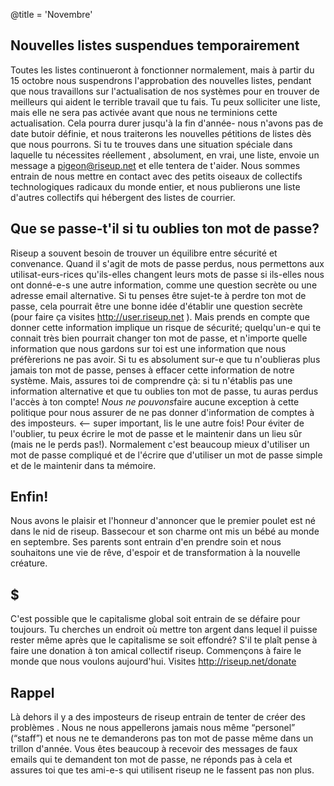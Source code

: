 @title = 'Novembre'

## Nouvelles listes suspendues temporairement

Toutes les listes continueront à fonctionner normalement, mais à partir du 15 octobre nous suspendrons l'approbation des nouvelles listes, pendant que nous travaillons sur l'actualisation de nos systèmes pour en trouver de meilleurs qui aident le terrible travail que tu fais. Tu peux solliciter une liste, mais elle ne sera pas activée avant que nous ne terminions cette actualisation. Cela pourra durer jusqu'à la fin d'année- nous n'avons pas de date butoir définie, et nous traiterons les nouvelles pétitions de listes dès que nous pourrons. Si tu te trouves dans une situation spéciale dans laquelle tu nécessites réellement , absolument, en vrai, une liste, envoie un message a pigeon@riseup.net et elle tentera de t'aider. Nous sommes entrain de nous mettre en contact avec des petits oiseaux de collectifs technologiques radicaux du monde entier, et nous publierons une liste d'autres collectifs qui hébergent des listes de courrier.

## Que se passe-t'il si tu oublies ton mot de passe?

Riseup a souvent besoin de trouver un équilibre entre sécurité et convenance. Quand il s'agit de mots de passe perdus, nous permettons aux utilisat-eurs-rices qu'ils-elles changent leurs mots de passe si ils-elles nous ont donné-e-s une autre information, comme une question secrète ou une adresse email alternative. Si tu penses être sujet-te à perdre ton mot de passe, cela pourrait être une bonne idée d'établir une question secrète (pour faire ça visites http://user.riseup.net ). Mais prends en compte que donner cette information implique un risque de sécurité; quelqu'un-e qui te connait très bien pourrait changer ton mot de passe, et n'importe quelle information que nous gardons sur toi est une information que nous préfèrerions ne pas avoir.
Si tu es absolument sur-e que tu n'oublieras plus jamais ton mot de passe, penses à effacer cette information de notre système. Mais, assures toi de comprendre çà: si tu n'établis pas une information alternative et que tu oublies ton mot de passe, tu auras perdus l'accès à ton compte! *Nous ne pouvons*faire aucune exception à cette politique pour nous assurer de ne pas donner d'information de comptes à des imposteurs. <-- super important, lis le une autre fois!
Pour éviter de l'oublier, tu peux écrire le mot de passe et le maintenir dans un lieu sûr (mais ne le perds pas!). Normalement c'est beaucoup mieux d'utiliser un mot de passe compliqué et de l'écrire que d'utiliser un mot de passe simple et de le maintenir dans ta mémoire.

## Enfin!

Nous avons le plaisir et l'honneur d'annoncer que le premier poulet est né dans le nid de riseup.
Bassecour et son charme ont mis un bébé au monde en septembre. Ses parents sont entrain d'en prendre soin et nous souhaitons une vie de rêve, d'espoir et de transformation à la nouvelle créature.

## $

C'est possible que le capitalisme global soit entrain de se défaire pour toujours. Tu cherches un endroit où mettre ton argent dans lequel il puisse rester même après que le capitalisme se soit effondré? S'il te plaît pense à faire une donation à ton amical collectif riseup. Commençons à faire le monde que nous voulons aujourd'hui.
Visites http://riseup.net/donate

## Rappel

Là dehors il y a des imposteurs de riseup entrain de tenter de créer des problèmes . Nous ne nous appellerons jamais nous même “personel” (“staff”) et nous ne te demanderons pas ton mot de passe même dans un trillon d'année. Vous êtes beaucoup à recevoir des messages de faux emails qui te demandent ton mot de passe, ne réponds pas à cela et assures toi que tes ami-e-s qui utilisent riseup ne le fassent pas non plus.
